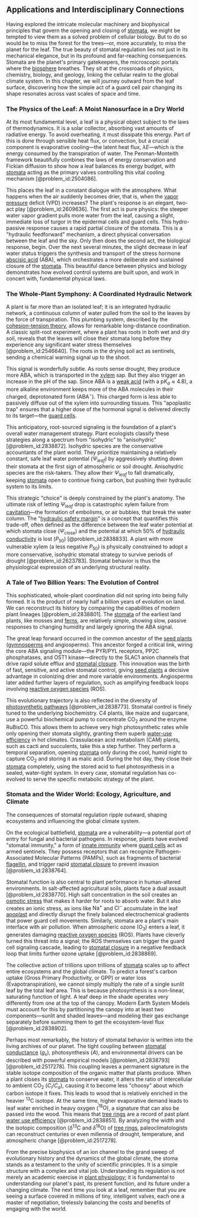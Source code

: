 ## Applications and Interdisciplinary Connections

Having explored the intricate molecular machinery and biophysical principles that govern the opening and closing of [stomata](@article_id:144521), we might be tempted to view them as a solved problem of cellular biology. But to do so would be to miss the forest for the trees—or, more accurately, to miss the planet for the leaf. The true beauty of stomatal regulation lies not just in its mechanical elegance, but in its profound and far-reaching consequences. Stomata are the planet's primary gatekeepers, the microscopic portals where the [biosphere](@article_id:183268) breathes. They sit at the crossroads of physics, chemistry, biology, and geology, linking the cellular realm to the global climate system. In this chapter, we will journey outward from the leaf surface, discovering how the simple act of a guard cell pair changing its shape resonates across vast scales of space and time.

### The Physics of the Leaf: A Moist Nanosurface in a Dry World

At its most fundamental level, a leaf is a physical object subject to the laws of thermodynamics. It is a solar collector, absorbing vast amounts of radiative energy. To avoid overheating, it must dissipate this energy. Part of this is done through sensible heat flux, or convection, but a crucial component is evaporative cooling—the latent heat flux, $\lambda E$—which is the energy consumed by the transpiration of water. The Penman-Monteith framework beautifully combines the laws of energy conservation and Fickian diffusion to show how a leaf balances its energy budget, with [stomata](@article_id:144521) acting as the primary valves controlling this vital cooling mechanism [@problem_id:2504086].

This places the leaf in a constant dialogue with the atmosphere. What happens when the air suddenly becomes drier, that is, when the [vapor pressure](@article_id:135890) deficit (VPD) increases? The plant's response is an elegant, two-act play [@problem_id:2609636]. The first act is pure physics: the steeper water vapor gradient pulls more water from the leaf, causing a slight, immediate loss of turgor in the epidermal cells and guard cells. This hydro-passive response causes a rapid partial closure of the stomata. This is a "hydraulic feedforward" mechanism, a direct physical conversation between the leaf and the sky. Only then does the second act, the biological response, begin. Over the next several minutes, the slight decrease in leaf water status triggers the synthesis and transport of the stress hormone [abscisic acid](@article_id:149446) (ABA), which orchestrates a more deliberate and sustained closure of the [stomata](@article_id:144521). This beautiful dance between physics and biology demonstrates how evolved control systems are built upon, and work in concert with, fundamental physical laws.

### The Whole-Plant Symphony: A Coordinated Hydraulic Network

A plant is far more than an isolated leaf; it is an integrated hydraulic network, a continuous column of water pulled from the soil to the leaves by the force of transpiration. This plumbing system, described by the [cohesion-tension theory](@article_id:139853), allows for remarkable long-distance coordination. A classic split-root experiment, where a plant has roots in both wet and dry soil, reveals that the leaves will close their stomata long before they experience any significant water stress themselves [@problem_id:2546640]. The roots in the drying soil act as sentinels, sending a chemical warning signal up to the shoot.

This signal is wonderfully subtle. As roots sense drought, they produce more ABA, which is transported in the [xylem](@article_id:141125) sap. But they also trigger an increase in the pH of the sap. Since ABA is a [weak acid](@article_id:139864) (with a $\text{p}K_a \approx 4.8$), a more alkaline environment keeps more of the ABA molecules in their charged, deprotonated form ($\text{ABA}^-$). This charged form is less able to passively diffuse out of the xylem into surrounding tissues. This "apoplastic trap" ensures that a higher dose of the hormonal signal is delivered directly to its target—the [guard cells](@article_id:149117).

This anticipatory, root-sourced signaling is the foundation of a plant's overall water management strategy. Plant ecologists classify these strategies along a spectrum from "isohydric" to "anisohydric" [@problem_id:2838872]. Isohydric species are the conservative accountants of the plant world. They prioritize maintaining a relatively constant, safe leaf water potential ($\Psi_{leaf}$) by aggressively shutting down their stomata at the first sign of atmospheric or soil drought. Anisohydric species are the risk-takers. They allow their $\Psi_{leaf}$ to fall dramatically, keeping [stomata](@article_id:144521) open to continue fixing carbon, but pushing their hydraulic system to its limits.

This strategic "choice" is deeply constrained by the plant's anatomy. The ultimate risk of letting $\Psi_{leaf}$ drop is catastrophic xylem failure from [cavitation](@article_id:139225)—the formation of embolisms, or air bubbles, that break the water column. The "[hydraulic safety margin](@article_id:154500)" is a concept that quantifies this trade-off, often defined as the difference between the leaf water potential at which stomata close ($\Psi_{\mathrm{close}}$) and the potential at which 50% of [hydraulic conductivity](@article_id:148691) is lost ($P_{50}$) [@problem_id:2838833]. A plant with more vulnerable xylem (a less negative $P_{50}$) is physically constrained to adopt a more conservative, isohydric stomatal strategy to survive periods of drought [@problem_id:2623783]. Stomatal behavior is thus the physiological expression of an underlying structural reality.

### A Tale of Two Billion Years: The Evolution of Control

This sophisticated, whole-plant coordination did not spring into being fully formed. It is the product of nearly half a billion years of evolution on land. We can reconstruct its history by comparing the capabilities of modern plant lineages [@problem_id:2838801]. The [stomata](@article_id:144521) of the earliest land plants, like mosses and [ferns](@article_id:268247), are relatively simple, showing slow, passive responses to changing humidity and largely ignoring the ABA signal.

The great leap forward occurred in the common ancestor of the [seed plants](@article_id:137557) ([gymnosperms](@article_id:144981) and angiosperms). This ancestor forged a critical link, wiring the core ABA signaling module—the PYR/PYL receptors, PP2C phosphatases, and OST1 kinase—directly to the SLAC1 anion channels that drive rapid solute efflux and [stomatal closure](@article_id:148647). This innovation was the birth of fast, sensitive, and active stomatal control, giving [seed plants](@article_id:137557) a decisive advantage in colonizing drier and more variable environments. Angiosperms later added further layers of regulation, such as amplifying feedback loops involving [reactive oxygen species](@article_id:143176) (ROS).

This evolutionary trajectory is also reflected in the diversity of [photosynthetic pathways](@article_id:183109) [@problem_id:2838773]. Stomatal control is finely tuned to the underlying biochemistry. C4 plants, like maize and sugarcane, use a powerful biochemical pump to concentrate $\text{CO}_2$ around the enzyme RuBisCO. This allows them to achieve very high photosynthetic rates while only opening their stomata slightly, granting them superb [water-use efficiency](@article_id:143696) in hot climates. Crassulacean acid metabolism (CAM) plants, such as cacti and succulents, take this a step further. They perform a temporal separation, opening [stomata](@article_id:144521) only during the cool, humid night to capture $\text{CO}_2$ and storing it as malic acid. During the hot day, they close their [stomata](@article_id:144521) completely, using the stored acid to fuel photosynthesis in a sealed, water-tight system. In every case, stomatal regulation has co-evolved to serve the specific metabolic strategy of the plant.

### Stomata and the Wider World: Ecology, Agriculture, and Climate

The consequences of stomatal regulation ripple outward, shaping ecosystems and influencing the global climate system.

On the ecological battlefield, [stomata](@article_id:144521) are a vulnerability—a potential port of entry for fungal and bacterial pathogens. In response, plants have evolved "stomatal immunity," a form of [innate immunity](@article_id:136715) where [guard cells](@article_id:149117) act as armed sentinels. They possess receptors that can recognize Pathogen-Associated Molecular Patterns (PAMPs), such as fragments of bacterial [flagellin](@article_id:165730), and trigger rapid [stomatal closure](@article_id:148647) to prevent invasion [@problem_id:2838764].

Stomatal function is also central to plant performance in human-altered environments. In salt-affected agricultural soils, plants face a dual assault [@problem_id:2838770]. High salt concentration in the soil creates an [osmotic stress](@article_id:154546) that makes it harder for roots to absorb water. But it also creates an ionic stress, as ions like $\text{Na}^+$ and $\text{Cl}^-$ accumulate in the leaf [apoplast](@article_id:260276) and directly disrupt the finely balanced electrochemical gradients that power guard cell movements. Similarly, stomata are a plant's main interface with air pollution. When atmospheric ozone ($\text{O}_3$) enters a leaf, it generates damaging [reactive oxygen species](@article_id:143176) (ROS). Plants have cleverly turned this threat into a signal; the ROS themselves can trigger the guard cell signaling cascade, leading to [stomatal closure](@article_id:148647) in a negative feedback loop that limits further ozone uptake [@problem_id:2838869].

The collective action of trillions upon trillions of [stomata](@article_id:144521) scales up to affect entire ecosystems and the global climate. To predict a forest's carbon uptake (Gross Primary Productivity, or GPP) or water loss (Evapotranspiration), we cannot simply multiply the rate of a single sunlit leaf by the total leaf area. This is because photosynthesis is a non-linear, saturating function of light. A leaf deep in the shade operates very differently from one at the top of the canopy. Modern Earth System Models must account for this by partitioning the canopy into at least two components—sunlit and shaded leaves—and modeling their gas exchange separately before summing them to get the ecosystem-level flux [@problem_id:2838902].

Perhaps most remarkably, the history of stomatal behavior is written into the living archives of our planet. The tight coupling between [stomatal conductance](@article_id:155444) ($g_s$), photosynthesis ($A$), and environmental drivers can be described with powerful empirical models [@problem_id:2838793] [@problem_id:2517278]. This coupling leaves a permanent signature in the stable isotope composition of the organic matter that plants produce. When a plant closes its [stomata](@article_id:144521) to conserve water, it alters the ratio of intercellular to ambient $\text{CO}_2$ ($C_i/C_a$), causing it to become less "choosy" about which carbon isotope it fixes. This leads to wood that is relatively enriched in the heavier ${}^{13}\text{C}$ isotope. At the same time, higher evaporative demand leads to leaf water enriched in heavy oxygen (${}^{18}\text{O}$), a signature that can also be passed into the wood. This means that [tree rings](@article_id:190302) are a record of past plant [water use efficiency](@article_id:183625) [@problem_id:2838851]. By analyzing the width and the isotopic composition ($\delta^{13}\text{C}$ and $\delta^{18}\text{O}$) of [tree rings](@article_id:190302), paleoclimatologists can reconstruct centuries or even millennia of drought, temperature, and atmospheric change [@problem_id:2517278].

From the precise biophysics of an ion channel to the grand sweep of evolutionary history and the dynamics of the global climate, the stoma stands as a testament to the unity of scientific principles. It is a simple structure with a complex and vital job. Understanding its regulation is not merely an academic exercise in [plant physiology](@article_id:146593); it is fundamental to understanding our planet's past, its present function, and its future under a changing climate. The next time you look at a leaf, remember that you are seeing a surface covered in millions of tiny, intelligent valves, each one a master of negotiation, tirelessly balancing the costs and benefits of engaging with the world.
